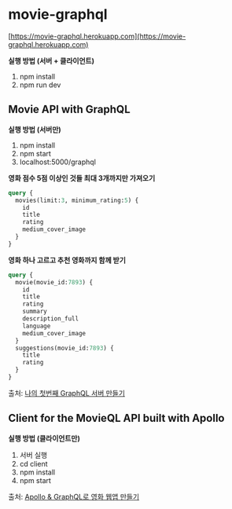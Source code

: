 # movie-graphql

[https://movie-graphql.herokuapp.com](https://movie-graphql.herokuapp.com)

**실행 방법 (서버 + 클라이언트)**

1. npm install
2. npm run dev

## Movie API with GraphQL

**실행 방법 (서버만)**

1. npm install
2. npm start
3. localhost:5000/graphql

**영화 점수 5점 이상인 것들 최대 3개까지만 가져오기**

```graphql
query {
  movies(limit:3, minimum_rating:5) {
    id
    title
    rating
    medium_cover_image
  }
}
```

**영화 하나 고르고 추천 영화까지 함께 받기**

```graphql
query {
  movie(movie_id:7893) {
    id
    title
    rating
    summary
    description_full
    language
    medium_cover_image
  }
  suggestions(movie_id:7893) {
    title
    rating
  }
}
``` 

출처: [나의 첫번째 GraphQL 서버 만들기](https://www.youtube.com/watch?v=3PZGW5Iwtv4&list=PL7jH19IHhOLOpU_yAYzCO4iQNvdou1AnK)

## Client for the MovieQL API built with Apollo

**실행 방법 (클라이언트만)**

1. 서버 실행
2. cd client
3. npm install
4. npm start

출처: [Apollo & GraphQL로 영화 웹앱 만들기](https://www.youtube.com/watch?v=ZqNFgnlGx78&list=PL7jH19IHhOLOVNxdXbPqcOweev3NuI527)
